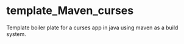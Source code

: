 # template_Maven_curses
Template boiler plate for a curses app in java using maven as a build system.
